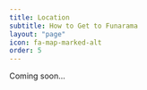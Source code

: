 ```yaml
---
title: Location
subtitle: How to Get to Funarama
layout: "page"
icon: fa-map-marked-alt
order: 5
---
```


Coming soon...